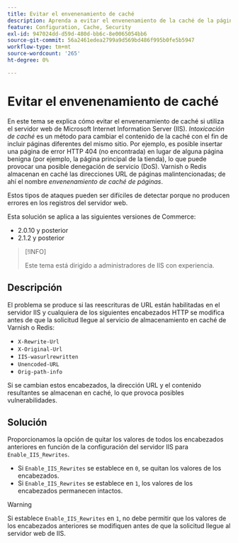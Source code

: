 ```yaml
---
title: Evitar el envenenamiento de caché
description: Aprenda a evitar el envenenamiento de la caché de la página para su tienda de Commerce.
feature: Configuration, Cache, Security
exl-id: 947024dd-d59d-480d-bb6c-8e0065054bb6
source-git-commit: 56a2461edea2799a9d569bd486f995b0fe5b5947
workflow-type: tm+mt
source-wordcount: '265'
ht-degree: 0%

---
```


# Evitar el envenenamiento de caché

En este tema se explica cómo evitar el envenenamiento de caché si utiliza el servidor web de Microsoft Internet Information Server (IIS). _Intoxicación de caché_ es un método para cambiar el contenido de la caché con el fin de incluir páginas diferentes del mismo sitio. Por ejemplo, es posible insertar una página de error HTTP 404 (no encontrada) en lugar de alguna página benigna (por ejemplo, la página principal de la tienda), lo que puede provocar una posible denegación de servicio (DoS). Varnish o Redis almacenan en caché las direcciones URL de páginas malintencionadas; de ahí el nombre _envenenamiento de caché de páginas_.

Estos tipos de ataques pueden ser difíciles de detectar porque no producen errores en los registros del servidor web.

Esta solución se aplica a las siguientes versiones de Commerce:

- 2.0.10 y posterior
- 2.1.2 y posterior

>[!INFO]
>
>Este tema está dirigido a administradores de IIS con experiencia.

## Descripción

El problema se produce si las reescrituras de URL están habilitadas en el servidor IIS y cualquiera de los siguientes encabezados HTTP se modifica antes de que la solicitud llegue al servicio de almacenamiento en caché de Varnish o Redis:

- `X-Rewrite-Url`
- `X-Original-Url`
- `IIS-wasurlrewritten`
- `Unencoded-URL`
- `Orig-path-info`

Si se cambian estos encabezados, la dirección URL y el contenido resultantes se almacenan en caché, lo que provoca posibles vulnerabilidades.

## Solución

Proporcionamos la opción de quitar los valores de todos los encabezados anteriores en función de la configuración del servidor IIS para `Enable_IIS_Rewrites`.

- Si `Enable_IIS_Rewrites` se establece en `0`, se quitan los valores de los encabezados.
- Si `Enable_IIS_Rewrites` se establece en `1`, los valores de los encabezados permanecen intactos.

>[!WARNING]
>
>Si establece `Enable_IIS_Rewrites` en `1`, no debe permitir que los valores de los encabezados anteriores se modifiquen antes de que la solicitud llegue al servidor web de IIS.
